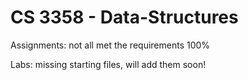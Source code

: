 # CS 3358 - Data-Structures
Assignments: not all met the requirements 100%

Labs: missing starting files, will add them soon!
